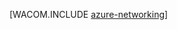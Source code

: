<properties linkid="manage-fundamentals-networking" urlDisplayName="ネットワーク" pageTitle="ネットワーク (Windows) - Azure の基礎" metaKeywords="Azure の仮想ネットワーク, Azure Connect, Azure Traffic Manager" description="Azure のネットワークの紹介です。" metaCanonical="http://www.windowsazure.com/ja-jp/develop/net/fundamentals/networking/" services="virtual-machines,virtual-network" documentationCenter="" title="" authors=""  solutions="" writer="" manager="" editor=""  />




[WACOM.INCLUDE [azure-networking](../includes/azure-networking.md)]


